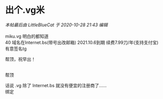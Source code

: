 # 出个.vg米


<i class="pstatus"> 本帖最后由 LittleBlueCat 于 2020-10-28 21:43 编辑 </i><br />
<br />
miku.vg 明白的都知道<img src="static/image/smiley/default/lol.gif" smilieid="12" border="0" alt="" /><br />
40 域名在Internet.bs(带号出改邮箱) 2021.10.6到期 续费7.99刀/年(支持支付宝)<br />
有意签名tg

帮顶，祝早出！<br />
<br />
<img src="static/image/smiley/default/time.gif" smilieid="15" border="0" alt="" /><img src="static/image/smiley/default/time.gif" smilieid="15" border="0" alt="" /><img src="static/image/smiley/default/time.gif" smilieid="15" border="0" alt="" />

帮顶

话说 .vg 除了 Internet.bs 就没有便宜的注册商了……<br />
绑定<img id="aimg_ukxR4" onclick="zoom(this, this.src, 0, 0, 0)" class="zoom" src="https://cdn.jsdelivr.net/gh/hishis/forum-master/public/images/patch.gif" onmouseover="img_onmouseoverfunc(this)" onload="thumbImg(this)" border="0" alt="" />
